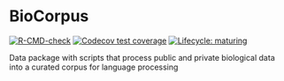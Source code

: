 # BioCorpus

<!-- badges: start -->
[![R-CMD-check](https://github.com/RGLab/BioCorpus/workflows/R-CMD-check/badge.svg)](https://github.com/RGLab/BioCorpus/actions)
[![Codecov test coverage](https://codecov.io/gh/RGLab/BioCorpus/branch/master/graph/badge.svg)](https://codecov.io/gh/RGLab/BioCorpus?branch=master)
[![Lifecycle: maturing](https://img.shields.io/badge/lifecycle-maturing-blue.svg)](https://www.tidyverse.org/lifecycle/#maturing)
<!-- badges: end -->

Data package with scripts that process public and private biological data into a curated corpus for language processing

